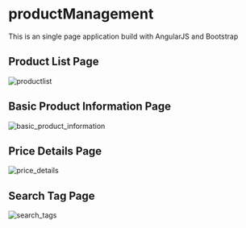 # productManagement
This is an single page application build with AngularJS and Bootstrap

## Product List Page
![productlist](https://cloud.githubusercontent.com/assets/16660134/24050678/fcf2021a-0b05-11e7-8453-3c2b2767f5ec.png)

## Basic Product Information Page
![basic_product_information](https://cloud.githubusercontent.com/assets/16660134/24050780/561ad9a2-0b06-11e7-8556-624fc4e1e3cd.png)

## Price Details Page
![price_details](https://cloud.githubusercontent.com/assets/16660134/24050813/7d6a8cf0-0b06-11e7-81dd-c83bdeb5378b.png)

## Search Tag Page
![search_tags](https://cloud.githubusercontent.com/assets/16660134/24050868/9b0bfe42-0b06-11e7-8305-dc7a91c07dd1.png)
